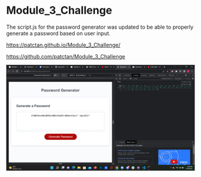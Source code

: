 # Module_3_Challenge

The script.js for the password generator was updated to be able to properly generate a password based on user input.

https://patctan.github.io/Module_3_Challenge/

https://github.com/patctan/Module_3_Challenge

![Password_Generator_Screenshot](assets/Password_Generator_Screenshot.png)